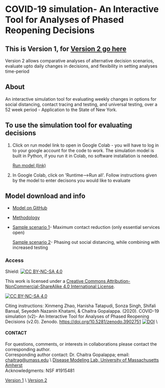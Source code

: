 # COVID-19 simulation- An Interactive Tool for Analyses of Phased Reopening Decisions
## This is Version 1, for [Version 2 go here](https://diseasemodeling.github.io/COVID19-v2/)
Version 2 allows comparative analyses of alternative decision scenarios, evaluate upto daily changes in decisions, and flexibility in setting analyses time-period 

## About
An interactive simulation tool for evaluating weekly changes in options for social distancing, contact tracing and testing, and universal testing, over a 52 week period - Application to the State of New York. 

## To use the simulation tool for evaluating decisions 
1. Click on run model link to open in Google Colab - you will have to log in to your google account for the code to work. The simulation model is built in Python, if you run it in Colab, no software installation is needed.

      [Run model (link)](https://colab.research.google.com/drive/1GXs3hBg68w23-Kv5GCFQI30KKRxsfyFP) 
      
2. In Google Colab, click on 'Runtime-->Run all'. Follow instructions given by the model to enter decisons you would like to evaluate 
   
## Model download and info
 
   - [Model on GitHub](https://github.com/diseasemodeling/COVID19) 
   
   - [Methodology](Methodology.pdf) 
   
   - [Sample scenario 1](figure/Scenario1.pdf)- Maximum contact reduction (only essential services open) 
   
     [Sample scenario 2](figure/Scenario2.pdf)- Phasing out social distancing, while combining with increased testing
   
### Access
Shield: [![CC BY-NC-SA 4.0][cc-by-nc-sa-shield]][cc-by-nc-sa]

This work is licensed under a
[Creative Commons Attribution-NonCommercial-ShareAlike 4.0 International License][cc-by-nc-sa].

[![CC BY-NC-SA 4.0][cc-by-nc-sa-image]][cc-by-nc-sa]

[cc-by-nc-sa]: http://creativecommons.org/licenses/by-nc-sa/4.0/
[cc-by-nc-sa-image]: https://licensebuttons.net/l/by-nc-sa/4.0/88x31.png
[cc-by-nc-sa-shield]: https://img.shields.io/badge/License-CC%20BY--NC--SA%204.0-lightgrey.svg

Citing instructions: Xinmeng Zhao, Hanisha Tatapudi, Sonza Singh, Shifali Bansal, Seyedeh Nazanin Khatami, & Chaitra Gopalappa. (2020). COVID-19 simulation (v2)- An Interactive Tool for Analyses of Phased Reopening Decisions (v2.0). Zenodo. https://doi.org/10.5281/zenodo.3902751
[![DOI](https://zenodo.org/badge/266425269.svg)](https://zenodo.org/badge/latestdoi/266425269) \

#### CONTACT
For questions, comments, or interests in collaborations please contact the corresponding author. \
Corresponding author contact: Dr. Chaitra Gopalappa; email: chaitrag@umass.edu \ [Disease Modeling Lab, University of Massachusetts Amherst](https://blogs.umass.edu/chaitrag/chaitra-gopalappa/) \
Acknowledgments: NSF #1915481


[Version 1](https://diseasemodeling.github.io/COVID19/) \ [Version 2](https://diseasemodeling.github.io/COVID19-v2/)


